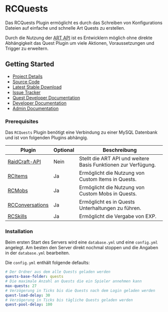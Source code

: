 # RCQuests

Das RCQuests Plugin ermöglicht es durch das Schreiben von Konfigurations Dateien auf einfache und schnelle Art Quests zu erstellen.

Durch die Nutzung der [ART API](https://git.faldoria.de/raidcraft/raidcraft-api) ist es Entwicklern möglich ohne direkte Abhängigkeit das Quest Plugin um viele Aktionen, Voraussetzungen und Trigger zu erweitern.

## Getting Started

* [Project Details](https://git.faldoria.de/raidcraft/rcquests)
* [Source Code](https://git.faldoria.de/raidcraft/rcquests/tree/master)
* [Latest Stable Download](https://ci.faldoria.de/view/RaidCraft/job/RCQuests/lastStableBuild)
* [Issue Tracker](https://git.faldoria.de/raidcraft/rcquests/issues)
* [Quest Developer Documentation](docs/QUEST-DEVELOPER.md)
* [Developer Documentation](docs/DEVELOPER.md)
* [Admin Documentation](docs/ADMIN.md)

### Prerequisites

Das `RCQuests` Plugin benötigt eine Verbindung zu einer MySQL Datenbank und ist von folgenden Plugins abhängig.

| Plugin | Optional | Beschreibung |
| ------ | -------- | ------------ |
| [RaidCraft-API](https://git.faldoria.de/raidcraft/raidcraft-api) | Nein | Stellt die ART API und weitere Basis Funktionen zur Verfügung. |
| [RCItems](https://git.faldoria.de/raidcraft/rcitems) | Ja | Ermöglicht die Nutzung von Custom Items in Quests. |
| [RCMobs](https://git.faldoria.de/raidcraft/rcmobs) | Ja | Ermöglicht die Nutzung von Custom Mobs in Quests. |
| [RCConversations](https://git.faldoria.de/raidcraft/conversations) | Ja | Ermöglicht es in Quests Unterhaltungen zu führen. |
| [RCSkills](https://git.faldoria.de/raidcraft/rcskills) | Ja | Ermöglicht die Vergabe von EXP. |

### Installation

Beim ersten Start des Servers wird eine `database.yml` und eine `config.yml` angelegt. Am besten den Server direkt nochmal stoppen und die Angaben in der `database.yml` bearbeiten.

Die `config.yml` enthält folgende defaults:

```yaml
# Der Ordner aus dem alle Quests geladen werden
quests-base-folder: quests
# Die maximale Anzahl an Quests die ein Spieler annehmen kann
max-quests: 27
# Verzögerung in Ticks bis die Quests nach dem Login geladen werden
quest-load-delay: 30
# Verzögerung in Ticks bis tägliche Quests geladen werden
quest-pool-delay: 100
```